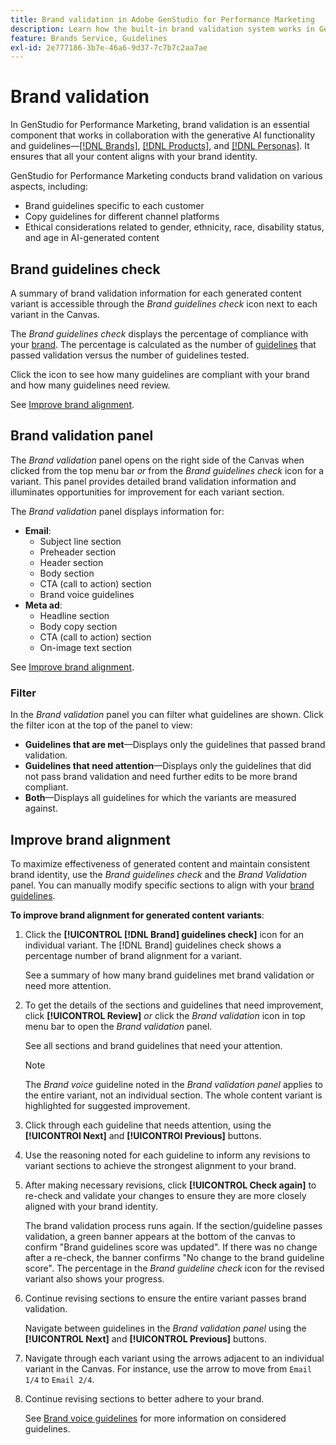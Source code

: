 ```yaml
---
title: Brand validation in Adobe GenStudio for Performance Marketing
description: Learn how the built-in brand validation system works in GenStudio for Performance Marketing.
feature: Brands Service, Guidelines
exl-id: 2e777186-3b7e-46a6-9d37-7c7b7c2aa7ae
---
```

# Brand validation

In GenStudio for Performance Marketing, brand validation is an essential component that works in collaboration with the generative AI functionality and guidelines—[[!DNL Brands]](/help/user-guide/guidelines/brands.md), [[!DNL Products]](/help/user-guide/guidelines/products.md), and [[!DNL Personas]](/help/user-guide/guidelines/personas.md). It ensures that all your content aligns with your brand identity.

GenStudio for Performance Marketing conducts brand validation on various aspects, including:

* Brand guidelines specific to each customer
* Copy guidelines for different channel platforms
* Ethical considerations related to gender, ethnicity, race, disability status, and age in AI-generated content

## Brand guidelines check

A summary of brand validation information for each generated content variant is accessible through the _Brand guidelines check_ icon next to each variant in the Canvas.

The _Brand guidelines check_ displays the percentage of compliance with your [brand](brands.md). The percentage is calculated as the number of [guidelines](overview.md) that passed validation versus the number of guidelines tested.

Click the icon to see how many guidelines are compliant with your brand and how many guidelines need review.

See [Improve brand alignment](#improve-brand-alignment).

## Brand validation panel

The _Brand validation_ panel opens on the right side of the Canvas when clicked from the top menu bar _or_ from the _Brand guidelines check_ icon for a variant. This panel provides detailed brand validation information and illuminates opportunities for improvement for each variant section.

The _Brand validation_ panel displays information for:

* **Email**: 
  * Subject line section
  * Preheader section
  * Header section
  * Body section
  * CTA (call to action) section
  * Brand voice guidelines
* **Meta ad**:
  * Headline section
  * Body copy section
  * CTA (call to action) section
  * On-image text section

See [Improve brand alignment](#improve-brand-alignment).

### Filter

In the _Brand validation_ panel you can filter what guidelines are shown. Click the filter icon at the top of the panel to view:

* **Guidelines that are met**—Displays only the guidelines that passed brand validation.
* **Guidelines that need attention**—Displays only the guidelines that did not pass brand validation and need further edits to be more brand compliant.
* **Both**—Displays all guidelines for which the variants are measured against.

## Improve brand alignment

To maximize effectiveness of generated content and maintain consistent brand identity, use the _Brand guidelines check_ and the _Brand Validation_ panel. You can manually modify specific sections to align with your [brand guidelines](brands.md).

**To improve brand alignment for generated content variants**:

1. Click the **[!UICONTROL [!DNL Brand] guidelines check]** icon for an individual variant. The [!DNL Brand] guidelines check shows a percentage number of brand alignment for a variant.

   See a summary of how many brand guidelines met brand validation or need more attention.

1. To get the details of the sections and guidelines that need improvement, click **[!UICONTROL Review]** _or_ click the _Brand validation_ icon in top menu bar to open the _Brand validation_ panel.

   See all sections and brand guidelines that need your attention.

   >[!NOTE]
   >
   > The _Brand voice_ guideline noted in the _Brand validation panel_ applies to the entire variant, not an individual section. The whole content variant is highlighted for suggested improvement.

1. Click through each guideline that needs attention, using the **[!UICONTROl Next]** and **[!UICONTROl Previous]** buttons.

1. Use the reasoning noted for each guideline to inform any revisions to variant sections to achieve the strongest alignment to your brand.


1. After making necessary revisions, click **[!UICONTROL Check again]** to re-check and validate your changes to ensure they are more closely aligned with your brand identity.

   The brand validation process runs again. If the section/guideline passes validation, a green banner appears at the bottom of the canvas to confirm "Brand guidelines score was updated". If there was no change after a re-check, the banner confirms "No change to the brand guideline score". The percentage in the _Brand guideline check_ icon for the revised variant also shows your progress.

1. Continue revising sections to ensure the entire variant passes brand validation.

   Navigate between guidelines in the _Brand validation panel_ using the **[!UICONTROL Next]** and **[!UICONTROL Previous]** buttons.

1. Navigate through each variant using the arrows adjacent to an individual variant in the Canvas. For instance, use the arrow to move from `Email 1/4` to `Email 2/4`.
1. Continue revising sections to better adhere to your brand.

   See [Brand voice guidelines](/help/user-guide/guidelines/brands.md#brand-voice-guidelines) for more information on considered guidelines.
